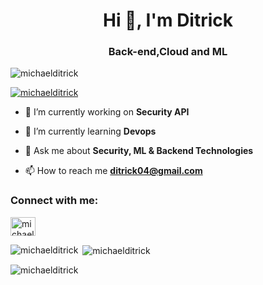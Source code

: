 <h1 align="center">Hi 👋, I'm Ditrick</h1>
<h3 align="center">Back-end,Cloud  and ML</h3>

<p align="left"> <img src="https://komarev.com/ghpvc/?username=michaelditrick&label=Profile%20views&color=0e75b6&style=flat" alt="michaelditrick" /> </p>

<p align="left"> <a href="https://twitter.com/michaelditrick" target="blank"><img src="https://img.shields.io/twitter/follow/michaelditrick?logo=twitter&style=for-the-badge" alt="michaelditrick" /></a> </p>

- 🔭 I’m currently working on **Security API**

- 🌱 I’m currently learning **Devops**

- 💬 Ask me about **Security, ML  & Backend Technologies**

- 📫 How to reach me **ditrick04@gmail.com**

<h3 align="left">Connect with me:</h3>
<p align="left">
<a href="https://twitter.com/michaelditrick" target="blank"><img align="center" src="https://raw.githubusercontent.com/rahuldkjain/github-profile-readme-generator/master/src/images/icons/Social/twitter.svg" alt="michaelditrick" height="30" width="40" /></a>
</p>


<p><img align="left" src="https://github-readme-stats.vercel.app/api/top-langs?username=michaelditrick&show_icons=true&locale=en&layout=compact" alt="michaelditrick" /></p>

<p>&nbsp;<img align="center" src="https://github-readme-stats.vercel.app/api?username=michaelditrick&show_icons=true&locale=en" alt="michaelditrick" /></p>

<p><img align="center" src="https://github-readme-streak-stats.herokuapp.com/?user=michaelditrick&" alt="michaelditrick" /></p>
